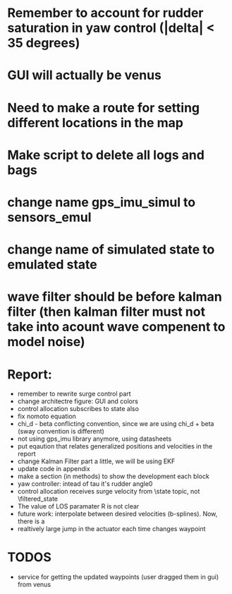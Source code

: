# Remember to account for rudder saturation in yaw control (|delta| < 35 degrees)
# GUI will actually be venus
# Need to make a route for setting different locations in the map
# Make script to delete all logs and bags
# change name gps_imu_simul to sensors_emul
# change name of simulated state to emulated state

# wave filter should be before kalman filter (then kalman filter must not take into acount wave compenent to model noise)

# Report:      
- remember to rewrite surge control part
- change architectre figure: GUI and colors 
- control allocation subscribes to state also
- fix nomoto equation
- chi_d - beta conflicting convention, since we are using chi_d + beta (sway  convention is different)
- not using gps_imu library anymore, using datasheets
- put eqaution that relates generalized positions and velocities in the report
- change Kalman Filter part a little, we will be using EKF
- update code in appendix
- make a section (in methods) to show the development each block
- yaw controller: intead of tau it's rudder angle0
- control allocation receives surge velocity from \state topic, not \filtered_state
- The value of LOS paramater R is not clear
- future work: interpolate between desired velocities (b-splines). Now, there is a 
- realtively large jump in the actuator each time changes waypoint
  
# TODOS
- service for getting the updated waypoints (user dragged them in gui) from venus 
